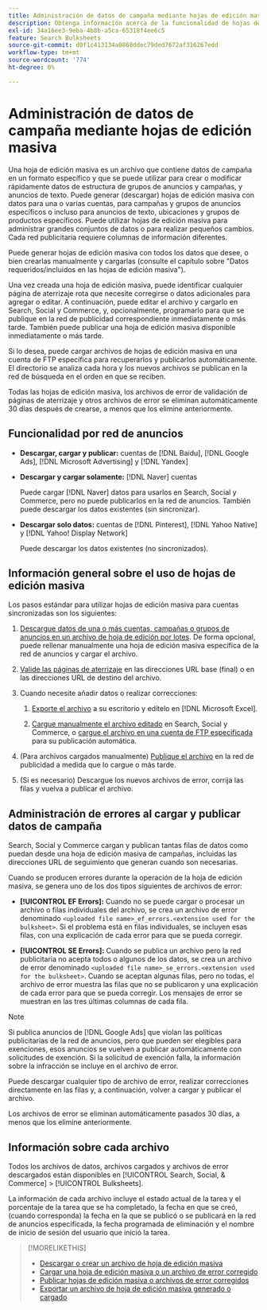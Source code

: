 ```yaml
---
title: Administración de datos de campaña mediante hojas de edición masiva
description: Obtenga información acerca de la funcionalidad de hojas de edición masiva disponible por red de anuncios, el flujo de trabajo de hojas de edición masiva y la gestión de errores.
exl-id: 34a16ee3-9eba-4b8b-a5ca-65318f4ee6c5
feature: Search Bulksheets
source-git-commit: d0f1c413134a0868ddec79ded7672af316267edd
workflow-type: tm+mt
source-wordcount: '774'
ht-degree: 0%

---
```


# Administración de datos de campaña mediante hojas de edición masiva

Una hoja de edición masiva es un archivo que contiene datos de campaña en un formato específico y que se puede utilizar para crear o modificar rápidamente datos de estructura de grupos de anuncios y campañas, y anuncios de texto. Puede generar (descargar) hojas de edición masiva con datos para una o varias cuentas, para campañas y grupos de anuncios específicos o incluso para anuncios de texto, ubicaciones y grupos de productos específicos. Puede utilizar hojas de edición masiva para administrar grandes conjuntos de datos o para realizar pequeños cambios. Cada red publicitaria requiere columnas de información diferentes.

Puede generar hojas de edición masiva con todos los datos que desee, o bien crearlas manualmente y cargarlas (consulte el capítulo sobre &quot;Datos requeridos/incluidos en las hojas de edición masiva&quot;).

Una vez creada una hoja de edición masiva, puede identificar cualquier página de aterrizaje rota que necesite corregirse o datos adicionales para agregar o editar. A continuación, puede editar el archivo y cargarlo en Search, Social y Commerce, y, opcionalmente, programarlo para que se publique en la red de publicidad correspondiente inmediatamente o más tarde. También puede publicar una hoja de edición masiva disponible inmediatamente o más tarde.

Si lo desea, puede cargar archivos de hojas de edición masiva en una cuenta de FTP específica para recuperarlos y publicarlos automáticamente. El directorio se analiza cada hora y los nuevos archivos se publican en la red de búsqueda en el orden en que se reciben.

Todas las hojas de edición masiva, los archivos de error de validación de páginas de aterrizaje y otros archivos de error se eliminan automáticamente 30 días después de crearse, a menos que los elimine anteriormente.

## Funcionalidad por red de anuncios

* **Descargar, cargar y publicar:** cuentas de [!DNL Baidu], [!DNL Google Ads], [!DNL Microsoft Advertising] y [!DNL Yandex]

* **Descargar y cargar solamente:** [!DNL Naver] cuentas

  Puede cargar [!DNL Naver] datos para usarlos en Search, Social y Commerce, pero no puede publicarlos en la red de anuncios. También puede descargar los datos existentes (sin sincronizar).

* **Descargar solo datos:** cuentas de [!DNL Pinterest], [!DNL Yahoo Native] y [!DNL Yahoo! Display Network]

  Puede descargar los datos existentes (no sincronizados).

## Información general sobre el uso de hojas de edición masiva

Los pasos estándar para utilizar hojas de edición masiva para cuentas sincronizadas son los siguientes:

<!-- insert image
  [EDIT/RECREATE FILE to replace "search engine"]
-->

1. [Descargue datos de una o más cuentas, campañas o grupos de anuncios en un archivo de hoja de edición por lotes](bulksheet-download.md). De forma opcional, puede rellenar manualmente una hoja de edición masiva específica de la red de anuncios y cargar el archivo.

1. [Valide las páginas de aterrizaje](bulksheet-validate-landing-pages.md) en las direcciones URL base (final) o en las direcciones URL de destino del archivo.

1. Cuando necesite añadir datos o realizar correcciones:

   1. [Exporte el archivo](bulksheet-export.md) a su escritorio y edítelo en [!DNL Microsoft Excel].

   1. [Cargue manualmente el archivo editado](bulksheet-upload.md) en Search, Social y Commerce, o [cargue el archivo en una cuenta de FTP especificada](bulksheet-ftp-account.md) para su publicación automática.

1. (Para archivos cargados manualmente) [Publique el archivo](bulksheet-post.md) en la red de publicidad a medida que lo cargue o más tarde.

1. (Si es necesario) Descargue los nuevos archivos de error, corrija las filas y vuelva a publicar el archivo.

## Administración de errores al cargar y publicar datos de campaña

Search, Social y Commerce cargan y publican tantas filas de datos como puedan desde una hoja de edición masiva de campañas, incluidas las direcciones URL de seguimiento que generan cuando son necesarias.

Cuando se producen errores durante la operación de la hoja de edición masiva, se genera uno de los dos tipos siguientes de archivos de error:

* **[!UICONTROL EF Errors]:** Cuando no se puede cargar o procesar un archivo o filas individuales del archivo, se crea un archivo de error denominado `<uploaded file name>_ef_errors.<extension used for the bulksheet>`. Si el problema está en filas individuales, se incluyen esas filas, con una explicación de cada error para que se pueda corregir.

* **[!UICONTROL SE Errors]:** Cuando se publica un archivo pero la red publicitaria no acepta todos o algunos de los datos, se crea un archivo de error denominado `<uploaded file name>_se_errors.<extension used for the bulksheet>`. Cuando se aceptan algunas filas, pero no todas, el archivo de error muestra las filas que no se publicaron y una explicación de cada error para que se pueda corregir. Los mensajes de error se muestran en las tres últimas columnas de cada fila.

>[!NOTE]
>
>Si publica anuncios de [!DNL Google Ads] que violan las políticas publicitarias de la red de anuncios, pero que pueden ser elegibles para exenciones, esos anuncios se vuelven a publicar automáticamente con solicitudes de exención. Si la solicitud de exención falla, la información sobre la infracción se incluye en el archivo de error.

Puede descargar cualquier tipo de archivo de error, realizar correcciones directamente en las filas y, a continuación, volver a cargar y publicar el archivo.

Los archivos de error se eliminan automáticamente pasados 30 días, a menos que los elimine anteriormente.

## Información sobre cada archivo

Todos los archivos de datos, archivos cargados y archivos de error descargados están disponibles en [!UICONTROL Search, Social, & Commerce] > [!UICONTROL Bulksheets].

La información de cada archivo incluye el estado actual de la tarea y el porcentaje de la tarea que se ha completado, la fecha en que se creó, (cuando corresponda) la fecha en la que se publicó o se publicará en la red de anuncios especificada, la fecha programada de eliminación y el nombre de inicio de sesión del usuario que inició la tarea.

>[!MORELIKETHIS]
>
>* [Descargar o crear un archivo de hoja de edición masiva](/help/search-social-commerce/campaign-management/bulksheets/bulksheet-download.md)
>* [Cargar una hoja de edición masiva o un archivo de error corregido](bulksheet-upload.md)
>* [Publicar hojas de edición masiva o archivos de error corregidos](bulksheet-post.md)
>* [Exportar un archivo de hoja de edición masiva generado o cargado](bulksheet-export.md)
